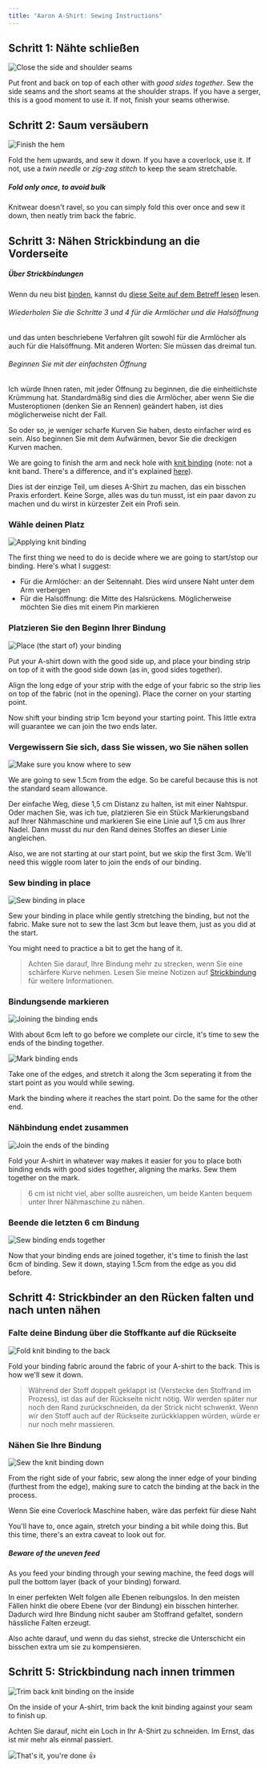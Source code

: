 ```yaml
---
title: "Aaron A-Shirt: Sewing Instructions"
---
```


## Schritt 1: Nähte schließen

![Close the side and shoulder seams](step01.png)

Put front and back on top of each other with _good sides together_. Sew the side seams and the short seams at the shoulder straps. If you have a serger, this is a good moment to use it. If not, finish your seams otherwise.

## Schritt 2: Saum versäubern

![Finish the hem](step02.png)

Fold the hem upwards, and sew it down. If you have a coverlock, use it. If not, use a _twin needle_ or _zig-zag stitch_ to keep the seam stretchable.

<Note>

##### Fold only once, to avoid bulk

Knitwear doesn't ravel, so you can simply fold this over once and sew it down, then neatly trim back the fabric.

</Note>

## Schritt 3: Nähen Strickbindung an die Vorderseite

<Note>

##### Über Strickbindungen

Wenn du neu bist [binden](/docs/sewing/knit-binding), kannst du [diese Seite auf dem Betreff lesen](/docs/sewing/knit-binding) lesen.

###### Wiederholen Sie die Schritte 3 und 4 für die Armlöcher und die Halsöffnung

und das unten beschriebene Verfahren gilt sowohl für die Armlöcher als auch für die Halsöffnung. Mit anderen Worten: Sie müssen das dreimal tun.

###### Beginnen Sie mit der einfachsten Öffnung

Ich würde Ihnen raten, mit jeder Öffnung zu beginnen, die die einheitlichste Krümmung hat. Standardmäßig sind dies die Armlöcher, aber wenn Sie die Musteroptionen (denken Sie an Rennen) geändert haben, ist dies möglicherweise nicht der Fall.

So oder so, je weniger scharfe Kurven Sie haben, desto einfacher wird es sein. Also beginnen Sie mit dem Aufwärmen, bevor Sie die dreckigen Kurven machen.

</Note>

We are going to finish the arm and neck hole with [knit binding](/docs/sewing/knit-binding) (note: not a knit band. There's a difference, and it's explained [here](/docs/sewing/knit-binding)).

<Note>

Dies ist der einzige Teil, um dieses A-Shirt zu machen, das ein bisschen Praxis erfordert. Keine Sorge, alles was du tun musst, ist ein paar davon zu machen und du wirst in kürzester Zeit ein Profi sein.

</Note>

### Wähle deinen Platz

![Applying knit binding](step03a.png)

The first thing we need to do is decide where we are going to start/stop our binding. Here's what I suggest:

- Für die Armlöcher: an der Seitennaht. Dies wird unsere Naht unter dem Arm verbergen
- Für die Halsöffnung: die Mitte des Halsrückens. Möglicherweise möchten Sie dies mit einem Pin markieren

### Platzieren Sie den Beginn Ihrer Bindung

![Place (the start of) your binding](step03b.png)

Put your A-shirt down with the good side up, and place your binding strip on top of it with the good side down (as in, good sides together).

Align the long edge of your strip with the edge of your fabric so the strip lies on top of the fabric (not in the opening). Place the corner on your starting point.

Now shift your binding strip 1cm beyond your starting point. This little extra will guarantee we can join the two ends later.

### Vergewissern Sie sich, dass Sie wissen, wo Sie nähen sollen

![Make sure you know where to sew](step03c.png)

We are going to sew 1.5cm from the edge. So be careful because this is not the standard seam allowance.

<Tip>

Der einfache Weg, diese 1,5 cm Distanz zu halten, ist mit einer Nahtspur.
Oder machen Sie, was ich tue, platzieren Sie ein Stück Markierungsband auf Ihrer Nähmaschine und markieren Sie eine Linie auf 1,5 cm aus Ihrer Nadel.
Dann musst du nur den Rand deines Stoffes an dieser Linie angleichen.

</Tip>

Also, we are not starting at our start point, but we skip the first 3cm. We'll need this wiggle room later to join the ends of our binding.

### Sew binding in place

![Sew binding in place](step03d.png)

Sew your binding in place while gently stretching the binding, but not the fabric. Make sure not to sew the last 3cm but leave them, just as you did at the start.

You might need to practice a bit to get the hang of it.

> Achten Sie darauf, Ihre Bindung mehr zu strecken, wenn Sie eine schärfere Kurve nehmen. Lesen Sie meine Notizen auf [Strickbindung](/docs/sewing/knit-binding) für weitere Informationen.

### Bindungsende markieren

![Joining the binding ends](step03e.png)

With about 6cm left to go before we complete our circle, it's time to sew the ends of the binding together.

![Mark binding ends](step03f.png)

Take one of the edges, and stretch it along the 3cm seperating it from the start point as you would while sewing.

Mark the binding where it reaches the start point. Do the same for the other end.

### Nähbindung endet zusammen

![Join the ends of the binding](step03g.png)

Fold your A-shirt in whatever way makes it easier for you to place both binding ends with good sides together, aligning the marks. Sew them together on the mark.

> 6 cm ist nicht viel, aber sollte ausreichen, um beide Kanten bequem unter Ihrer Nähmaschine zu nähen.

### Beende die letzten 6 cm Bindung

![Sew binding ends together](step03h.png)

Now that your binding ends are joined together, it's time to finish the last 6cm of binding. Sew it down, staying 1.5cm from the edge as you did before.

## Schritt 4: Strickbinder an den Rücken falten und nach unten nähen

### Falte deine Bindung über die Stoffkante auf die Rückseite

![Fold knit binding to the back](step04a.png)

Fold your binding fabric around the fabric of your A-shirt to the back. This is how we'll sew it down.

> Während der Stoff doppelt geklappt ist (Verstecke den Stoffrand im Prozess), ist das auf der Rückseite nicht nötig. Wir werden später nur noch den Rand zurückschneiden, da der Strick nicht schwenkt. Wenn wir den Stoff auch auf der Rückseite zurückklappen würden, würde er nur noch mehr massieren.

### Nähen Sie Ihre Bindung

![Sew the knit binding down](step04b.png)

From the right side of your fabric, sew along the inner edge of your binding (furthest from the edge), making sure to catch the binding at the back in the process.

<Note>

Wenn Sie eine Coverlock Maschine haben, wäre das perfekt für diese Naht

</Note>

You'll have to, once again, stretch your binding a bit while doing this. But this time, there's an extra caveat to look out for.

<Note>

##### Beware of the uneven feed

As you feed your binding through your sewing machine, the feed dogs will pull the bottom layer (back of your binding) forward.

In einer perfekten Welt folgen alle Ebenen reibungslos.
In den meisten Fällen hinkt die obere Ebene (vor der Bindung) ein bisschen hinterher.
Dadurch wird Ihre Bindung nicht sauber am Stoffrand gefaltet, sondern hässliche Falten erzeugt.

Also achte darauf, und wenn du das siehst, strecke die Unterschicht ein bisschen extra um sie zu kompensieren.

</Note>

## Schritt 5: Strickbindung nach innen trimmen

![Trim back knit binding on the inside](step05.png)

On the inside of your A-shirt, trim back the knit binding against your seam to finish up.

<Note>

Achten Sie darauf, nicht ein Loch in Ihr A-Shirt zu schneiden. Im Ernst, das ist mir mehr als einmal passiert.

</Note>

![That's it, you're done 👍](finished.gif)
